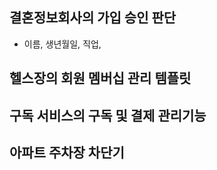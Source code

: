 ## 결혼정보회사의 가입 승인 판단

- 이름, 생년월일, 직업, 

## 헬스장의 회원 멤버십 관리 템플릿

## 구독 서비스의 구독 및 결제 관리기능

## 아파트 주차장 차단기